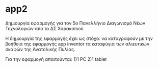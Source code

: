 # app2
Δημιουργία εφαρμογής για τον 5ο Πανελλήνιο Διαγωνισμό Νέων Τεχνολογιών απο το ΔΣ Χαρακοπιού

Η δημιουργία της εφαρμογής έχει ως στόχο:
να καταγραφούν με την βοήθεια της εφαρμογής app inventor τα καταφύγια των αλιευτικών σκαφών της Ανατολικής Πυλίας.

Για την εφαρμογή απαιτούνται:
1)1 PC
2)1 tablet
